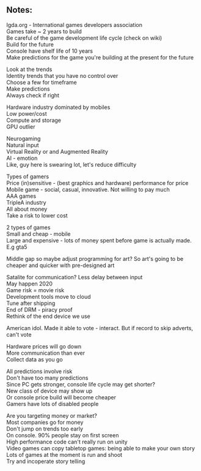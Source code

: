 ## Notes:

Igda.org - International games developers association\
Games take ~ 2 years to build\
Be careful of the game development life cycle (check on wiki)\
Build for the future\
Console have shelf life of 10 years\
Make predictions for the game you're building at the present for the future

Look at the trends\
Identity trends that you have no control over\
Choose a few for timeframe\
Make predictions\
Always check if right

Hardware industry dominated by mobiles\
Low power/cost\
Compute and storage\
GPU outlier

Neurogaming\
Natural input\
Virtual Reality or and Augmented Reality\
AI - emotion\
Like, guy here is swearing lot, let's reduce difficulty

Types of gamers\
Price (in)sensitive - (best graphics and hardware) performance for price\
Mobile game - social, casual, innovative. Not willing to pay much\
AAA games\
TripleA industry\
All about money\
Take a risk to lower cost

2 types of games\
Small and cheap - mobile\
Large and expensive - lots of money spent before game is actually made. E.g gta5

Middle gap so maybe adjust programming for art? So art's going to be cheaper and quicker with pre-designed art

Satalite for communication? Less delay between input\
May happen 2020\
Game risk = movie risk\
Development tools move to cloud\
Tune after shipping\
End of DRM - piracy proof\
Rethink of the end device we use

American idol. Made it able to vote - interact. But if record to skip adverts, can't vote

Hardware prices will go down\
More communication than ever\
Collect data as you go

All predictions involve risk\
Don't have too many predictions\
Since PC gets stronger, console life cycle may get shorter?\
New class of device may show up\
Or console price build will become cheaper\
Gamers have lots of disabled people

Are you targeting money or market?\
Most companies go for money\
Don't jump on trends too early\
On console.  90% people stay on first screen\
High performance code can't really run on unity\
Video games can copy tabletop games: being able to make your own story\
Lots of games at the moment is run and shoot\
Try and incoperate story telling
